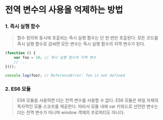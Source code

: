 # 전역 변수의 사용을 억제하는 방법

### 1. 즉시 실행 함수
> 함수 정의와 동시에 호출되는 즉시 실행 함수는 단 한 번만 호출된다. 모든 코드를 즉시 실행 함수로 감싸면 모든 변수는
> 즉시 실행 함수의 지역 변수가 된다.
```javascript
(function () {
    var foo = 10; // 즉시 실행 함수의 지역 변수
    // ...
}());

console.log(foo); // ReferenceError: foo is not defined
```

### 2. ES6 모듈
> ES6 모듈을 사용하면 더는 전역 변수를 사용할 수 없다. ES6 모듈은 파일 자체의 독자적인 모듈 스코프를 제공한다. 따라서 모듈 내에
> var 키워드로 선언한 변수는 더는 전역 변수가 아니며 window 객체의 프로퍼티도 아니다.